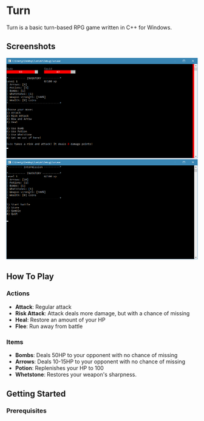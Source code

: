 # Turn
Turn is a basic turn-based RPG game written in C++ for Windows.

## Screenshots

![Battle screen](screenshots/battle.png)
![Menu screen](screenshots/menu.png)

## How To Play

### Actions
* **Attack**: Regular attack
* **Risk Attack**: Attack deals more damage, but with a chance of missing
* **Heal**: Restore an amount of your HP
* **Flee**: Run away from battle

### Items
* **Bombs**: Deals 50HP to your opponent with no chance of missing
* **Arrows**: Deals 10-15HP to your opponent with no chance of missing
* **Potion**: Replenishes your HP to 100
* **Whetstone**: Restores your weapon's sharpness.


## Getting Started

### Prerequisites
